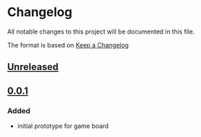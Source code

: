 # Changelog
All notable changes to this project will be documented in this file.

The format is based on [Keep a Changelog](https://keepachangelog.com/en/1.0.0/)

## [Unreleased]

## [0.0.1]

### Added
- initial prototype for game board

[Unreleased]: https://github.com/amccausl/hex-spell/compare/master...develop
[0.0.1]: https://github.com/amccausl/hex-spell/compare/gh-pages...v0.0.1
